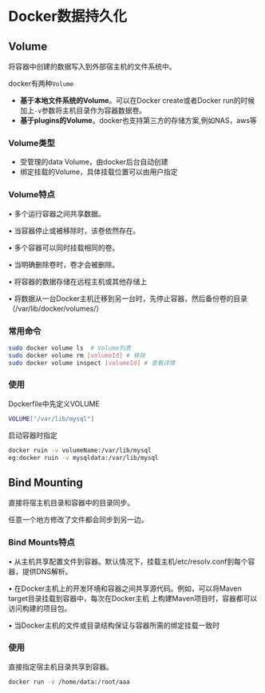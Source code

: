 # Docker数据持久化

## Volume

将容器中创建的数据写入到外部宿主机的文件系统中。

docker有两种`Volume`

* **基于本地文件系统的Volume**。可以在Docker create或者Docker run的时候加上`-v`参数将主机目录作为容器数据卷。
* **基于plugins的Volume**。docker也支持第三方的存储方案,例如NAS，aws等

### Volume类型

* 受管理的data Volume，由docker后台自动创建
* 绑定挂载的Volume，具体挂载位置可以由用户指定

### Volume特点

 • 多个运行容器之间共享数据。

 • 当容器停止或被移除时，该卷依然存在。

 • 多个容器可以同时挂载相同的卷。

 • 当明确删除卷时，卷才会被删除。

 • 将容器的数据存储在远程主机或其他存储上

 • 将数据从一台Docker主机迁移到另一台时，先停止容器，然后备份卷的目录（/var/lib/docker/volumes/）

### 常用命令

```sh
sudo docker volume ls  # Volume列表
sudo docker volume rm [volumeId] # 移除
sudo docker volume inspect [volumeId] # 查看详情
```

### 使用

Dockerfile中先定义VOLUME

```sh
VOLUME["/var/lib/mysql"]
```

启动容器时指定

```sh
docker ruin -v volumeName:/var/lib/mysql
eg:docker ruin -v mysqldata:/var/lib/mysql
```



## Bind Mounting

直接将宿主机目录和容器中的目录同步。

任意一个地方修改了文件都会同步到另一边。

### Bind Mounts特点

• 从主机共享配置文件到容器。默认情况下，挂载主机/etc/resolv.conf到每个容器，提供DNS解析。 

• 在Docker主机上的开发环境和容器之间共享源代码。例如，可以将Maven target目录挂载到容器中，每次在Docker主机 上构建Maven项目时，容器都可以访问构建的项目包。

 • 当Docker主机的文件或目录结构保证与容器所需的绑定挂载一致时

### 使用

直接指定宿主机目录共享到容器。

```sh
docker run -v /home/data:/root/aaa
```

